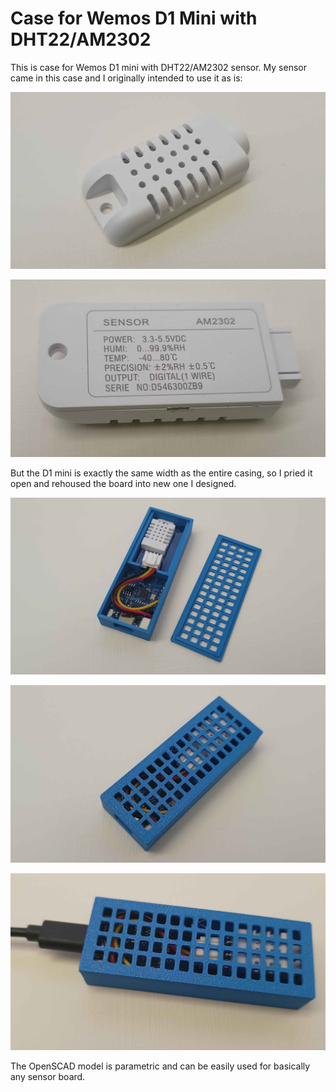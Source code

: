 # Case for Wemos D1 Mini with DHT22/AM2302

This is case for Wemos D1 mini with DHT22/AM2302 sensor. My sensor came in this case and I originally intended to use it as is:

![](original_1.jpg)

![](original_2.jpg)

But the D1 mini is exactly the same width as the entire casing, so I pried it open and rehoused the board into new one I designed.

![](case_1.jpg)

![](case_2.jpg)

![](case_3.jpg)

The OpenSCAD model is parametric and can be easily used for basically any sensor board.
